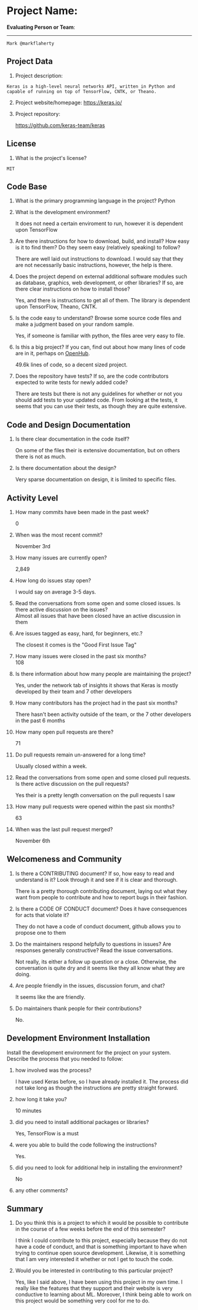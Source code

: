 # Project Name:  <!-- replace with the project name -->   



**Evaluating Person or Team**:
<!-- list your first name and github user-name-->

---
	Mark @markflaherty

## Project Data

1. Project description: <br>
<!--
What is the purpose of this project? What does the code do? What type of users
does it have?
-->
	Keras is a high-level neural networks API, written in Python and capable of running on top of TensorFlow, CNTK, or Theano. 

2. Project website/homepage:
	https://keras.io/

3. Project repository:

	https://github.com/keras-team/keras


## License

1. What is the project's license? <br>
<!--
In most repositories there will be a file named LICENSE or something similar in
the root level of the repository. This is the one to examine. There may be
different licenses on specific files, but the project will have a main license.
-->

	MIT

## Code Base


1. What is the primary programming language in the project?
	Python 

2. What is the development environment? <br>
	<!--
	For example, is it Gnu C++ on Linux?
	Is it a Windows 10 application? Does one need to develop in a virtual machine?
	-->
	It does not need a certain enviroment to run, however it is dependent upon TensorFlow

3. Are there instructions for how to download, build, and install? How easy is it
to find them? Do they seem easy (relatively speaking) to follow? <br>

	There are well laid out instructions to download. I would say that they are not necessarily basic instructions, however, the help is there.

4. Does the project depend on external additional software modules such as
database,  graphics, web development, or other libraries? If so, are there clear instructions on how to install those? <br>

	Yes, and there is instructions to get all of them. The library is dependent upon TensorFlow, Theano, CNTK.

5. Is the code easy to understand? Browse some source code files and make
a judgment based on your random sample. <br>

	Yes, if someone is familiar with python, the files aree very easy to file. 

6. Is this a big project? If you can, find out about how many lines of code
are in it, perhaps on [OpenHub](https://www.openhub.net/). <br>
	
	49.6k lines of code, so a decent sized project.

7. Does the repository have tests? If so, are the code contributors expected to write tests for newly added code? <br>

	There are tests but there is not any guidelines for whether or not you should add tests to your updated code. From looking at the tests, it seems that you can use their tests, as though they are quite extensive. 


## Code and Design Documentation
1. Is there clear documentation in the code itself? <br>

	On some of the files their is extensive documentation, but on others there is not as much.

2. Is there documentation about the design?  <br>
	
	Very sparse documentation on design, it is limited to specific files.


## Activity Level


1. How many commits have been made in the past week? <br>

	0

2. When was the most recent commit? <br>

	November 3rd

3. How many issues are currently open? <br>

	2,849

4. How long do issues stay open? <br>
	<!--
	Take the five closed issues (they can be most recently closed or a sample distributed over time) and look at when each was first reported.
	Compute the number of days that each was open and take the average.
	-->
	I would say on average 3-5 days.

5. Read the conversations from some open and some closed issues. Is there active discussion on the issues? <br>
	Almost all issues that have been closed have an active discussion in them

6. Are issues tagged as easy, hard, for beginners, etc.? <br>

	The closest it comes is the "Good First Issue Tag"

7. How many issues were closed in the past six months? <br>
	108

8. Is there information about how many people are maintaining the project? <br>

	Yes, under the network tab of insights it shows that Keras is mostly developed by their team and 7 other developers 

9. How many contributors has the project had in the past six months? <br>

	There hasn't been activity outside of the team, or the 7 other developers in the past 6 months

10. How many open pull requests are there? <br>

	71

11. Do pull requests remain un-answered for a long time? <br>
	<!--
	Look at the closed pull requests to see how long they stayed open.
	Take the five closed pull requests  (they can be most recently closed or a sample distributed over time) and look at when each was first created.
	Compute the number of days that each was open and take the average.
	-->

	Usually closed within a week. 

12. Read the conversations from some open and some closed pull requests.  Is there active discussion on the pull requests? <br>
	
	Yes their is a pretty length conversation on the pull requests I saw

13. How many pull requests were opened within the past six months? <br>

	63

14. When was the last  pull request  merged? <br>

	November 6th

## Welcomeness and Community

1. Is there a CONTRIBUTING document? If so, how easy to read and understand is it?
Look through it and see if it is clear and thorough. <br>

	There is a pretty thorough contributing document, laying out what they want from people to contribute and how to report bugs in their fashion.

2. Is there a CODE OF CONDUCT document? Does it have consequences for acts that
violate it? <br>
	
	They do not have a code of conduct document, github allows you to propose one to them 


3. Do the maintainers respond helpfully to questions in issues?
Are responses generally constructive? Read the issue conversations. <br>

	Not really, its either a follow up question or a close. Otherwise, the conversation is quite dry and it seems like they all know what they are doing.

4. Are people friendly in the issues, discussion forum, and chat? <br>

	It seems like the are friendly.

5. Do maintainers thank people for their contributions? <br>

	No.


## Development Environment Installation

Install the development environment for the project on your system.
Describe the process that you needed to follow:

1. how involved was the process? <br>

	I have used Keras before, so I have already installed it. The process did not take long as though the instructions are pretty straight forward.

2. how long it take you? <br>

	10 minutes

3. did you need to install additional packages or libraries? <br>
	
	Yes, TensorFlow is a must

4. were you able to build the code following the instructions? <br>

	Yes.

5. did you need to look for additional help in installing the environment? <br>

	No

6. any other comments? <br>




## Summary
1. Do you think  this is a project to which it would be possible to contribute
in the course of a few weeks before the end of this semester? <br>

	I think I could contribute to this project, especially because they do not have a code of conduct, and that is something important to have when trying to continue open source development. Likewise, it is something that I am very interested it whether or not I get to touch the code.
	<!--
	Explain your position. Do NOT simply say 'yes or 'no'.
	-->

2. Would you be interested in contributing to this particular project? <br>

	Yes, like I said above, I have been using this project in my own time. I really like the features that they support and their website is very conductive to learning about ML. Moreover, I think being able to work on this project would be something very cool for me to do.
	<!--
	Explain why you would or would not be interested in contributing to this project. Do NOT simply say 'yes or 'no'.
	-->
